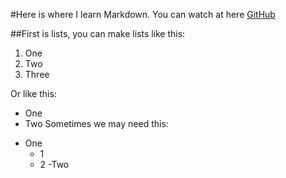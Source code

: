 #Here is where I learn Markdown.
 You can watch at here [GitHub](https://github.com/WJHPrince/Markdown)

##First is lists, you can make lists like this:
1. One 
2. Two 
3. Three  

Or like this: 
* One 
* Two 
Sometimes we may need this:
- One 
	- 1
	- 2 
-Two